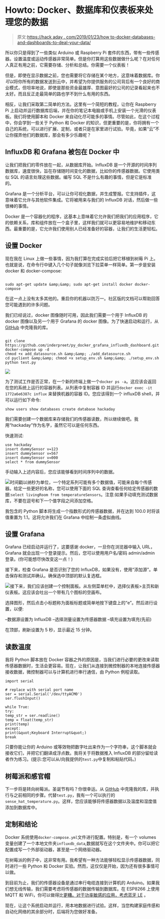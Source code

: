 # Howto: Docker、数据库和仪表板来处理您的数据

> 原文:[https://hack aday . com/2019/01/23/how to-docker-databases-and-dashboards-to-deal-your-data/](https://hackaday.com/2019/01/23/howto-docker-databases-and-dashboards-to-deal-with-your-data/)

所以你只是得到了一些类似 Arduino 或 Raspberry Pi 套件的东西，带有一些传感器。设置温度或运动传感器非常简单。但是你打算用这些数据做什么呢？在对任何人真正有用之前，它需要存储、分析和总结。你需要一个仪表板！

但是，即使在显示数据之前，您也需要将它存储在某个地方，这意味着数据库。你*可以*将你所有的数据发送到云中，并希望为你提供服务的公司背后有一个良好的商业模式，但坦率地说，即使是那些资金最雄厚、意图最好的公司的记录看起来也不太好。而且反正走最简单的路也学不到什么有用的东西。

相反，让我们采取第二简单的方法。这里有一个简短的教程，让你在 Raspberry Pi 上启动并运行数据库后端，并在你的笔记本电脑或手机上安装一个光滑的仪表板。我们将使用脚本和 Docker 来自动化尽可能多的事情。尽管如此，在这个过程中，你会学到一些关于 Python 和 Docker 的知识，但更重要的是，你将拥有一个自己的系统，可以进行扩展、定制，或者只是在家里进行试验。毕竟，如果“云”不让你摆弄他们的数据库，那会有多少乐趣呢？

## InfluxDB 和 Grafana 被包在 Docker 中

让我们把我们的零件放在一起，从数据库开始。InfluxDB 是一个开源的时间序列数据库，速度很快，旨在存储随时间变化的数据，比如你的传感器数据。它使用类似 SQL 的语言处理这些数据。编写 SQL 不是什么有趣的事情，但是它是标准的。

Grafana 是一个分析平台，可以让你可视化数据，并生成警报。它支持插件，这意味着它允许与其他软件集成。它将被用来与我们的 InfluxDB 对话，然后做一些很棒的事情。

Docker 是一个容器化的程序，这基本上意味着它允许我们把我们的应用程序，它的依赖关系，库和组件放在一个盒子里，这样我们就可以更容易地维护和移动东西。最重要的是，它允许我们使用别人已经准备好的容器，让我们的生活更轻松。

## 设置 Docker

现在我在 Linux 上做一些事情，因为我打算在完成实验后把它移植到树莓 Pi 上。也就是说，在命令行中键入几个句子就像浏览下拉菜单一样简单。第一步是安装 docker 和 docker-compose:

```

sudo apt-get update &amp;&amp; sudo apt-get install docker docker-compose

```

在这一点上没有太多其他的。重启你的机器以防万一。社区版的文档可以帮助回答您可能遇到的许多问题。

我们已经说过，docker 图像随时可用，因此我们需要一个用于 InfluxDB 的 docker 图像以及另一个用于 Grafana 的 docker 图像。为了快速启动和运行，从 [GitHub](https://github.com/inderpreet/py_docker_grafana_influxdb_dashboard) 中克隆我的库。

```

git clone https://github.com/inderpreet/py_docker_grafana_influxdb_dashboard.git
docker-compose up -d
chmod +x add_datasource.sh &amp;&amp; ./add_datasource.sh
cd pyclient &amp;&amp; chmod +x setup_env.sh &amp;&amp; ./setup_env.sh
python test.py

```

![](../Images/13af1065c6950ad94e94eb0decce2627.png)

为了测试工作是否正常，在一个新的终端上做一个`docker ps -a`。这应该会返回在您的系统上运行的容器列表。从列表中复制容器 ID 并运行`docker exec -it 1772a6e6387c influx`
来替换机器的容器 ID。您应该得到一个 influxDB shell，并可以运行如下命令:

`show users
show databases
create database hackaday`

我们需要创建一个数据库来存储我们的传感器读数，所以继续做吧。我用“hackaday”作为名字，虽然它可以是任何东西。

快速测试:

```
use hackaday
insert dummySensor v=123
insert dummySensor v=567
insert dummySensor v=000
select * from dummySensor

```

手动输入上述内容后，您应该能够看到时间序列中的数据。

![](../Images/de3d715be67bb80184c8423a0e356194.png)时间戳以纳秒为单位，一个特定系列可能有多个数据值，可能来自每个传感器。给定一些更好的名称，您可以使用下面的 SQL 查询查看任何给定传感器的数据:`select livingRoom from temperatureSensors`。注意:如果手动填充测试数据库，不要在逗号和下一个值字段之间添加空格。

我包含的 Python 脚本将生成一个指数形式的传感器数据，并在达到 100.0 时将该值重置为 1.1。这将允许我们在 Grafana 中绘制一条虚拟曲线。

## 设置 Grafana

Grafana 已经启动并运行了，这要感谢 docker，一旦你在浏览器中输入 URL，Grafana 就会出现一个登录提示。然后，您可以使用用户名/密码 admin/admin 登录。(你可能想尽快改变这一点！)

接下来，检查 Grafana 是否识别了您的 InfluxDB，如果没有，使用“添加源”。单击保存和测试并确认。确保选中顶部的默认复选框。

![](../Images/5a0bef967ecdb8c8ca7f7f53b96ac4c4.png)接下来，我们应该创建一个控制面板。从左侧菜单栏中，选择仪表板>主页和新仪表板。这应该会吐出一个带有几个图标的空画布。

选择图形，然后点击小标题称为面板标题或简单地按下键盘上的“e”。然后进行设置，以便:

–数据源设置为 InfluxDB
–选择测量设置为传感器数据
–填充设置为填充(先前)

在顶部，刷新设置为 5 秒，显示最近 15 分钟。

## 读数温度

我将 Python 脚本放在 Docker 容器之外的原因是，当我们进行必要的更改来读取传感器数据时，生活会更容易。现在，让我们从连接到微控制器的本地连接传感器接收数据，微控制器可以与计算机进行串行通信，由 Python 例程读取。

```
import serial

# replace with serial port name
ser = serial.Serial('/dev/ttyACM0')
ser.flushInput()

while True:
try:
temp_str = ser.readline()
temp = float(temp_str)
print(temp)
except:
print(&quot;Keyboard Interrupt&quot;)
break
```

只要你能让你的 Arduino 或等效物把数字吐出来作为一个字符串，这个脚本就会接收它们，并把它们翻译成浮点数。我将关于将数据推入 InfluxDB 的部分留给读者作为练习。(提示:您可以从/向我提供的`test.py`中复制和粘贴代码。)

## 树莓派和感官帽

下一步将是转向树莓派。圣诞节有吗？你很幸运。从 [GitHub](https://github.com/inderpreet/rpi_grafana_influxdb_python) 中克隆我的库，并执行与之前相同的步骤。代替`test.py`，我有一个可以执行的`sense_hat_temperature.py`。这样，您应该能够将传感器数据以及温度和湿度值添加到数据库中。

## 定制和结论

Docker 系统使用`docker-compose.yml`文件进行配置。特别是，有一个 volumes 变量创建了一个本地文件夹`influxdb_data`,数据就写在这个文件夹中。你可以把它配置成写一个外部驱动器，甚至是一个网络驱动器。

在树莓派的例子中，这非常有用。我希望有一种方法能够轻松显示传感器数据，同时进行一些 Python 和 Docker 实验。然而，这仅仅是开始，因为还有很多事情可以做。

到目前为止，我们的传感器设备是通过串行电缆连接到计算机的 Arduino。如果我们想无线传输，我们需要考虑将传感器的数据传输到数据库。在 ESP8266 上使用 MQTT 和 WiFi，你可以做得比[更糟。对于功率敏感的应用，](https://hackaday.com/2016/05/09/minimal-mqtt-building-a-broker/)[考虑蓝牙 LE](https://hackaday.com/2018/08/03/beginning-ble-experiments-and-making-everything-better/) 。

现在，让这个系统启动并运行，用本地数据进行试验。这样，当您构建家庭传感和自动化网络的其余部分时，后端将为您做好准备。